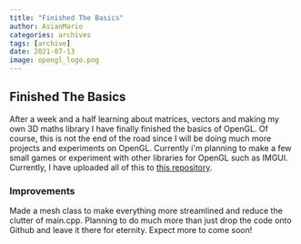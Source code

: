 ```yaml
---
title: "Finished The Basics"
author: AsianMario
categories: archives
tags: [archive]
date: 2021-07-13
image: opengl_logo.png
---
```


## Finished The Basics

After a week and a half learning about matrices, vectors and making my own 3D maths library I have finally finished the basics of OpenGL. Of course, this is not the end of the road since I will be doing much more projects and experiments on OpenGL.
Currently i'm planning to make a few small games or experiment with other libraries for OpenGL such as IMGUI. Currently, I have uploaded all of this to [this repository](https://github.com/ghostly-developer/OpenGL-Journey).

### Improvements

Made a mesh class to make everything more streamlined and reduce the clutter of main.cpp. Planning to do much more than just drop the code onto Github and leave it there for eternity. Expect more to come soon!
